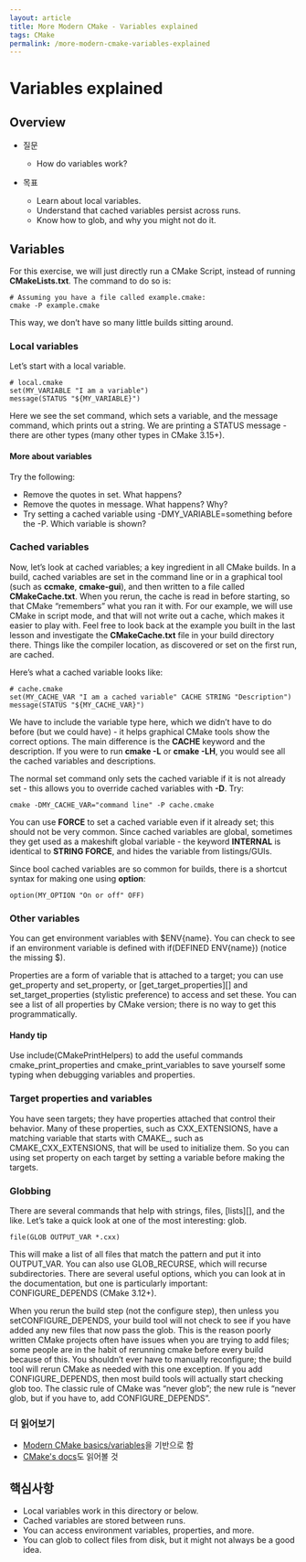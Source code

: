```yaml
---
layout: article
title: More Modern CMake - Variables explained
tags: CMake
permalink: /more-modern-cmake-variables-explained
---
```


# Variables explained

## Overview

* 질문
  * How do variables work?

* 목표
  * Learn about local variables.
  * Understand that cached variables persist across runs.
  * Know how to glob, and why you might not do it.

## Variables

For this exercise, we will just directly run a CMake Script, instead of running **CMakeLists.txt**. The command to do so is:

```
# Assuming you have a file called example.cmake:
cmake -P example.cmake
```
This way, we don’t have so many little builds sitting around.

### Local variables

Let’s start with a local variable.
```
# local.cmake
set(MY_VARIABLE "I am a variable")
message(STATUS "${MY_VARIABLE}")
```
Here we see the set command, which sets a variable, and the message command, which prints out a string. We are printing a STATUS message - there are other types (many other types in CMake 3.15+).

#### More about variables

Try the following:
* Remove the quotes in set. What happens?
* Remove the quotes in message. What happens? Why?
* Try setting a cached variable using -DMY_VARIABLE=something before the -P. Which variable is shown?

### Cached variables

Now, let’s look at cached variables; a key ingredient in all CMake builds. In a build, cached variables are set in the command line or in a graphical tool (such as **ccmake**, **cmake-gui**), and then written to a file called **CMakeCache.txt**. When you rerun, the cache is read in before starting, so that CMake “remembers” what you ran it with. For our example, we will use CMake in script mode, and that will not write out a cache, which makes it easier to play with. Feel free to look back at the example you built in the last lesson and investigate the **CMakeCache.txt** file in your build directory there. Things like the compiler location, as discovered or set on the first run, are cached.

Here’s what a cached variable looks like:
```
# cache.cmake
set(MY_CACHE_VAR "I am a cached variable" CACHE STRING "Description")
message(STATUS "${MY_CACHE_VAR}")
```
We have to include the variable type here, which we didn’t have to do before (but we could have) - it helps graphical CMake tools show the correct options. The main difference is the **CACHE** keyword and the description. If you were to run **cmake -L** or **cmake -LH**, you would see all the cached variables and descriptions.

The normal set command only sets the cached variable if it is not already set - this allows you to override cached variables with **-D**. Try:

```
cmake -DMY_CACHE_VAR="command line" -P cache.cmake
```
You can use **FORCE** to set a cached variable even if it already set; this should not be very common. Since cached variables are global, sometimes they get used as a makeshift global variable - the keyword **INTERNAL** is identical to **STRING FORCE**, and hides the variable from listings/GUIs.

Since bool cached variables are so common for builds, there is a shortcut syntax for making one using **option**:

```
option(MY_OPTION "On or off" OFF)
```

### Other variables

You can get environment variables with $ENV{name}. You can check to see if an environment variable is defined with if(DEFINED ENV{name}) (notice the missing $).

Properties are a form of variable that is attached to a target; you can use get_property and set_property, or [get_target_properties][] and set_target_properties (stylistic preference) to access and set these. You can see a list of all properties by CMake version; there is no way to get this programmatically.

#### Handy tip

Use include(CMakePrintHelpers) to add the useful commands cmake_print_properties and cmake_print_variables to save yourself some typing when debugging variables and properties.

### Target properties and variables

You have seen targets; they have properties attached that control their behavior. Many of these properties, such as CXX_EXTENSIONS, have a matching variable that starts with CMAKE_, such as CMAKE_CXX_EXTENSIONS, that will be used to initialize them. So you can using set property on each target by setting a variable before making the targets.

### Globbing

There are several commands that help with strings, files, [lists][], and the like. Let’s take a quick look at one of the most interesting: glob.

```
file(GLOB OUTPUT_VAR *.cxx)
```

This will make a list of all files that match the pattern and put it into OUTPUT_VAR. You can also use GLOB_RECURSE, which will recurse subdirectories. There are several useful options, which you can look at in the documentation, but one is particularly important: CONFIGURE_DEPENDS (CMake 3.12+).

When you rerun the build step (not the configure step), then unless you setCONFIGURE_DEPENDS, your build tool will not check to see if you have added any new files that now pass the glob. This is the reason poorly written CMake projects often have issues when you are trying to add files; some people are in the habit of rerunning cmake before every build because of this. You shouldn’t ever have to manually reconfigure; the build tool will rerun CMake as needed with this one exception. If you add CONFIGURE_DEPENDS, then most build tools will actually start checking glob too. The classic rule of CMake was “never glob”; the new rule is “never glob, but if you have to, add CONFIGURE_DEPENDS”.

### 더 읽어보기

* [Modern CMake basics/variables](https://cliutils.gitlab.io/modern-cmake/chapters/basics/variables.html)을 기반으로 함
* [CMake's docs](https://cmake.org/cmake/help/latest/index.html)도 읽어볼 것

## 핵심사항

* Local variables work in this directory or below.
* Cached variables are stored between runs.
* You can access environment variables, properties, and more.
* You can glob to collect files from disk, but it might not always be a good idea.